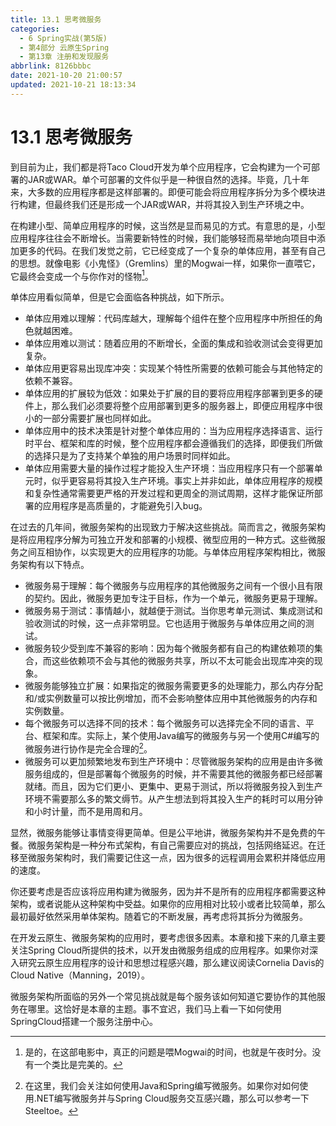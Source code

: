 ```yaml
---
title: 13.1 思考微服务
categories:
  - 6 Spring实战(第5版)
  - 第4部分 云原生Spring
  - 第13章 注册和发现服务
abbrlink: 8126bbbc
date: 2021-10-20 21:00:57
updated: 2021-10-21 18:13:34
---
```

# 13.1 思考微服务
到目前为止，我们都是将Taco Cloud开发为单个应用程序，它会构建为一个可部署的JAR或WAR。单个可部署的文件似乎是一种很自然的选择。毕竟，几十年来，大多数的应用程序都是这样部署的。即便可能会将应用程序拆分为多个模块进行构建，但最终我们还是形成一个JAR或WAR，并将其投入到生产环境之中。

在构建小型、简单应用程序的时候，这当然是显而易见的方式。有意思的是，小型应用程序往往会不断增长。当需要新特性的时候，我们能够轻而易举地向项目中添加更多的代码。在我们发觉之前，它已经变成了一个复杂的单体应用，甚至有自己的思想。就像电影《小鬼怪》（Gremlins）里的Mogwai一样，如果你一直喂它，它最终会变成一个与你作对的怪物[^1]。

单体应用看似简单，但是它会面临各种挑战，如下所示。
- 单体应用难以理解：代码库越大，理解每个组件在整个应用程序中所担任的角色就越困难。
- 单体应用难以测试：随着应用的不断增长，全面的集成和验收测试会变得更加复杂。
- 单体应用更容易出现库冲突：实现某个特性所需要的依赖可能会与其他特定的依赖不兼容。
- 单体应用的扩展较为低效：如果处于扩展的目的要将应用程序部署到更多的硬件上，那么我们必须要将整个应用部署到更多的服务器上，即便应用程序中很小的一部分需要扩展也同样如此。
- 单体应用中的技术决策是针对整个单体应用的：当为应用程序选择语言、运行时平台、框架和库的时候，整个应用程序都会遵循我们的选择，即便我们所做的选择只是为了支持某个单独的用户场景时同样如此。
- 单体应用需要大量的操作过程才能投入生产环境：当应用程序只有一个部署单元时，似乎更容易将其投入生产环境。事实上并非如此，单体应用程序的规模和复杂性通常需要更严格的开发过程和更周全的测试周期，这样才能保证所部署的应用程序是高质量的，才能避免引入bug。

在过去的几年间，微服务架构的出现致力于解决这些挑战。简而言之，微服务架构是将应用程序分解为可独立开发和部署的小规模、微型应用的一种方式。这些微服务之间互相协作，以实现更大的应用程序的功能。与单体应用程序架构相比，微服务架构有以下特点。
- 微服务易于理解：每个微服务与应用程序的其他微服务之间有一个很小且有限的契约。因此，微服务更加专注于目标，作为一个单元，微服务更易于理解。
- 微服务易于测试：事情越小，就越便于测试。当你思考单元测试、集成测试和验收测试的时候，这一点非常明显。它也适用于微服务与单体应用之间的测试。
- 微服务较少受到库不兼容的影响：因为每个微服务都有自己的构建依赖项的集合，而这些依赖项不会与其他的微服务共享，所以不太可能会出现库冲突的现象。
- 微服务能够独立扩展：如果指定的微服务需要更多的处理能力，那么内存分配和/或实例数量可以按比例增加，而不会影响整体应用中其他微服务的内存和实例数量。
- 每个微服务可以选择不同的技术：每个微服务可以选择完全不同的语言、平台、框架和库。实际上，某个使用Java编写的微服务与另一个使用C#编写的微服务进行协作是完全合理的[^2]。
- 微服务可以更加频繁地发布到生产环境中：尽管微服务架构的应用是由许多微服务组成的，但是部署每个微服务的时候，并不需要其他的微服务都已经部署就绪。而且，因为它们更小、更集中、更易于测试，所以将微服务投入到生产环境不需要那么多的繁文缛节。从产生想法到将其投入生产的耗时可以用分钟和小时计量，而不是用周和月。

显然，微服务能够让事情变得更简单。但是公平地讲，微服务架构并不是免费的午餐。微服务架构是一种分布式架构，有自己需要应对的挑战，包括网络延迟。在迁移至微服务架构时，我们需要记住这一点，因为很多的远程调用会累积并降低应用的速度。

你还要考虑是否应该将应用构建为微服务，因为并不是所有的应用程序都需要这种架构，或者说能从这种架构中受益。如果你的应用相对比较小或者比较简单，那么最初最好依然采用单体架构。随着它的不断发展，再考虑将其拆分为微服务。

在开发云原生、微服务架构的应用时，要考虑很多因素。本章和接下来的几章主要关注Spring Cloud所提供的技术，以开发由微服务组成的应用程序。如果你对深入研究云原生应用程序的设计和思想过程感兴趣，那么建议阅读Cornelia Davis的Cloud Native（Manning，2019）。

微服务架构所面临的另外一个常见挑战就是每个服务该如何知道它要协作的其他服务在哪里。这恰好是本章的主题。事不宜迟，我们马上看一下如何使用SpringCloud搭建一个服务注册中心。

[^1]: 是的，在这部电影中，真正的问题是喂Mogwai的时间，也就是午夜时分。没有一个类比是完美的。
[^2]: 在这里，我们会关注如何使用Java和Spring编写微服务。如果你对如何使用.NET编写微服务并与Spring Cloud服务交互感兴趣，那么可以参考一下Steeltoe。
